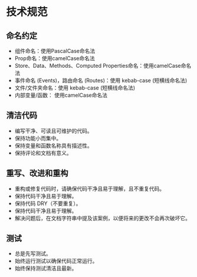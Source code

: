 # 技术规范
## 命名约定
 
- 组件命名：使用PascalCase命名法
- Prop命名：使用camelCase命名法
- Store、Data、Methods、Computed Properties命名：使用camelCase命名法
- 事件命名 (Events)，路由命名 (Routes)：使用 kebab-case (短横线命名法)
- 文件/文件夹命名：使用 kebab-case (短横线命名法)
- 内部变量/函数： 使用camelCase命名法

## 清洁代码
 
- 编写干净、可读且可维护的代码。
- 保持功能小而集中。
- 保持变量和函数名称具有描述性。
- 保持评论和文档有意义。

## 重写、改进和重构
 
- 重构或修复代码时，请确保代码干净且易于理解，且不重复代码。
- 保持代码干净且易于理解。
- 保持代码 DRY（不要重复）。
- 保持代码干净且易于理解。
- 解决问题后，在文档字符串中提及该案例，以便将来的更改不会再次破坏它。
 
## 测试
 
- 总是先写测试。
- 始终运行测试以确保代码正常运行。
- 始终保持测试清洁且最新。